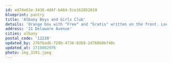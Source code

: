 ```yaml
---
id: ed74e63e-3436-4d4f-b484-5ce162052019
blueprint: pantry
title: 'Albany Boys and Girls Club'
details: 'Orange box with "Free" and "Gratis" written on the front. Located to the right of the clubhouse entrance.'
address: '21 Delaware Avenue'
cities: albany
postal_code: '12210'
updated_by: 276fbad6-728b-4736-83b8-2d760b0bf40c
updated_at: 1710802976
photo: img_3191.jpeg
---
```

